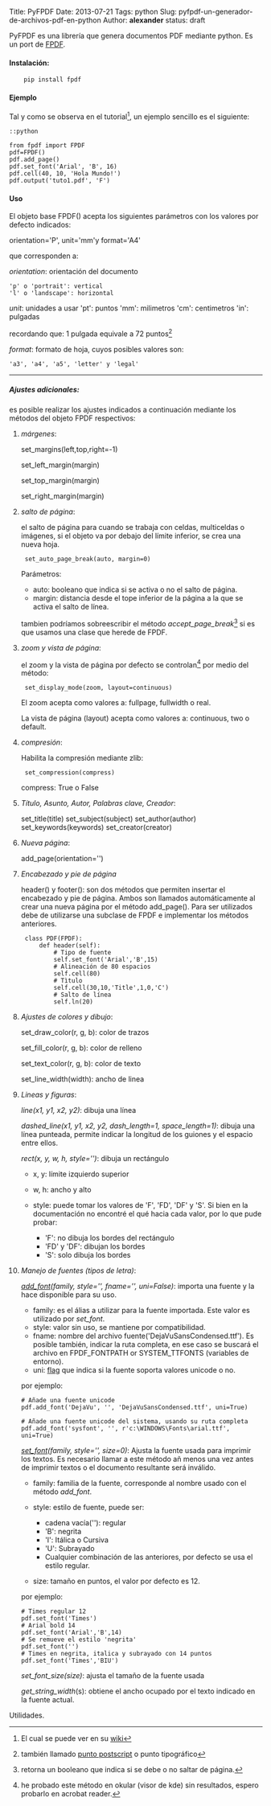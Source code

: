 Title: PyFPDF
Date: 2013-07-21
Tags: python
Slug: pyfpdf-un-generador-de-archivos-pdf-en-python
Author: __alexander__
status: draft

PyFPDF es una librería que genera documentos PDF mediante python. Es un port de [FPDF][FPDF].

#### Instalación:

        pip install fpdf

#### Ejemplo

Tal y como se observa en el tutorial[^1], un ejemplo sencillo es el siguiente:

~~~
::python

from fpdf import FPDF
pdf=FPDF()
pdf.add_page()
pdf.set_font('Arial', 'B', 16)
pdf.cell(40, 10, 'Hola Mundo!')
pdf.output('tuto1.pdf', 'F')
~~~

#### Uso

El objeto base FPDF() acepta los siguientes parámetros con los valores por defecto indicados:

orientation='P', unit='mm'y format='A4'

que corresponden a:

*orientation*: orientación del documento

    'p' o 'portrait': vertical
    'l' o 'landscape': horizontal

*unit*: unidades a usar
    'pt': puntos
    'mm': milimetros
    'cm': centimetros
    'in': pulgadas

recordando que: 1 pulgada equivale a 72 puntos[^2]

*format*: formato de hoja, cuyos posibles valores son:

    'a3', 'a4', 'a5', 'letter' y 'legal'


- - -

##### Ajustes adicionales:

es posible realizar los ajustes indicados a continuación mediante los métodos del objeto FPDF respectivos:

1. *márgenes*:

    set_margins(left,top,right=-1)

    set_left_margin(margin)

    set_top_margin(margin)

    set_right_margin(margin)

2. *salto de página*:

    el salto de página para cuando se trabaja con celdas, multiceldas o imágenes, si el objeto va por debajo del límite inferior, se crea una nueva hoja.

        set_auto_page_break(auto, margin=0)

    Parámetros:

    - auto: booleano que indica si se activa o no el salto de página.
    - margin: distancia desde el tope inferior de la página a la que se activa el salto de línea.

    tambien podríamos sobreescribir el método *accept_page_break*[^3] si es que usamos una clase que herede de FPDF.

3. *zoom y vista de página*:

    el zoom y la vista de página por defecto se controlan[^4] por medio del método:

        set_display_mode(zoom, layout=continuous)

    El zoom acepta como valores a: fullpage, fullwidth o real.

    La vista de página (layout) acepta como valores a: continuous, two o default.

4. *compresión*:

    Habilita la compresión mediante zlib:

        set_compression(compress)

    compress: True o False

5. *Título, Asunto, Autor, Palabras clave, Creador*:

    set_title(title)
    set_subject(subject)
    set_author(author)
    set_keywords(keywords)
    set_creator(creator)

6. *Nueva página*:

    add_page(orientation='')

7. *Encabezado y pie de página*

    header() y footer(): son dos métodos que permiten insertar el encabezado y pie de página. Ambos son llamados automáticamente al crear una nueva página por el método add_page(). Para ser utilizados debe de utilizarse una subclase de FPDF e implementar los métodos anteriores.


        class PDF(FPDF):
            def header(self):
                # Tipo de fuente
                self.set_font('Arial','B',15)
                # Alineación de 80 espacios
                self.cell(80)
                # Tìtulo
                self.cell(30,10,'Title',1,0,'C')
                # Salto de línea
                self.ln(20)

8. *Ajustes de colores y dibujo*:

    set_draw_color(r, g, b): color de trazos

    set_fill_color(r, g, b): color de relleno

    set_text_color(r, g, b): color de texto

    set_line_width(width): ancho de linea

9. *Lineas y figuras*:

    *line(x1, y1, x2, y2)*: dibuja una línea

    *dashed_line(x1, y1, x2, y2, dash_length=1, space_length=1)*: dibuja una línea punteada, permite indicar la longitud de los guiones y el espacio entre ellos.

    *rect(x, y, w, h, style='')*: dibuja un rectángulo

    - x, y: límite izquierdo superior
    - w, h: ancho y alto
    - style: puede tomar los valores de 'F', 'FD', 'DF' y 'S'. Si bien en la documentación no encontré el qué hacia cada valor, por lo que pude probar:

        - 'F': no dibuja los bordes del rectángulo
        - 'FD' y 'DF': dibujan los bordes
        - 'S': solo dibuja los bordes

10. *Manejo de fuentes (tipos de letra)*:

    *[add_font][docs_add_font](family, style='', fname='', uni=False)*: importa una fuente y la hace disponible para su uso.

    - family: es el álias a utilizar para la fuente importada. Este valor es utilizado por *set_font*.
    - style: valor sin uso, se mantiene por compatibilidad.
    - fname: nombre del archivo fuente('DejaVuSansCondensed.ttf'). Es posible también, indicar la ruta completa, en ese caso se buscará el archivo en FPDF_FONTPATH or SYSTEM_TTFONTS (variables de entorno).
    - uni: [flag][flag] que indica si la fuente soporta valores unicode o no.

    por ejemplo:

        # Añade una fuente unicode
        pdf.add_font('DejaVu', '', 'DejaVuSansCondensed.ttf', uni=True)

        # Añade una fuente unicode del sistema, usando su ruta completa
        pdf.add_font('sysfont', '', r'c:\WINDOWS\Fonts\arial.ttf', uni=True)

    *[set_font][docs_set_font](family, style='', size=0)*: Ajusta la fuente usada para imprimir los textos. Es necesario llamar a este método añ menos una vez antes de imprimir textos o el documento resultante será inválido.

    - family: familia de la fuente, corresponde al nombre usado con el método  *add_font*.
    - style: estilo de fuente, puede ser:

        - cadena vacía(''): regular
        - 'B': negrita
        - 'I': Itálica o Cursiva
        - 'U': Subrayado
        - Cualquier combinación de las anteriores, por defecto se usa el estilo regular.

    - size: tamaño en puntos, el valor por defecto es 12.

    por ejemplo:

        # Times regular 12
        pdf.set_font('Times')
        # Arial bold 14
        pdf.set_font('Arial','B',14)
        # Se remueve el estilo 'negrita'
        pdf.set_font('')
        # Times en negrita, italica y subrayado con 14 puntos
        pdf.set_font('Times','BIU')

    *set_font_size(size)*: ajusta el tamaño de la fuente usada

    *get_string_width*(s): obtiene el ancho ocupado por el texto indicado en la fuente actual.

Utilidades.



[^1]: El cual se puede ver en su [wiki][wiki-pyfpdf]
[^2]: también llamado [punto postscript][punto] o punto tipográfico
[^3]: retorna un booleano que indica si se debe o no saltar de página.
[^4]: he probado este método en okular (visor de kde) sin resultados, espero probarlo en acrobat reader.

[FPDF]: http://www.fpdf.org/
[wiki-pyfpdf]: https://code.google.com/p/pyfpdf/wiki/Tutorial
[punto]: http://es.wikipedia.org/wiki/Punto_tipogr%C3%A1fico
[docs_add_font]: https://code.google.com/p/pyfpdf/wiki/AddFont
[docs_set_font]: https://code.google.com/p/pyfpdf/wiki/SetFont
[flag]: http://es.wikipedia.org/wiki/Flag